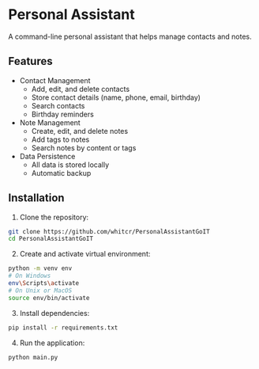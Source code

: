 # Personal Assistant

A command-line personal assistant that helps manage contacts and notes.

## Features

- Contact Management
  - Add, edit, and delete contacts
  - Store contact details (name, phone, email, birthday)
  - Search contacts
  - Birthday reminders
- Note Management
  - Create, edit, and delete notes
  - Add tags to notes
  - Search notes by content or tags
- Data Persistence
  - All data is stored locally
  - Automatic backup

## Installation

1. Clone the repository:
```bash
git clone https://github.com/whitcr/PersonalAssistantGoIT
cd PersonalAssistantGoIT
```

2. Create and activate virtual environment:
```bash
python -m venv env
# On Windows
env\Scripts\activate
# On Unix or MacOS
source env/bin/activate
```

3. Install dependencies:
```bash
pip install -r requirements.txt
```

4. Run the application:
```bash
python main.py
```
